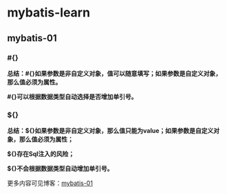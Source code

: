 # mybatis-learn

## mybatis-01

### #{}

**总结：#{}如果参数是非自定义对象，值可以随意填写；如果参数是自定义对象，那么值必须为属性。**

**#{}可以根据数据类型自动选择是否增加单引号。**

### ${}

**总结：${}如果参数是非自定义对象，那么值只能为value；如果参数是自定义对象，那么值必须为属性；**

**${}存在Sql注入的风险；**

**${}不会根据数据类型自动增加单引号。**

更多内容可见博客：[mybatis-01](https://blog.csdn.net/ShawnYue_08/article/details/108402198)
